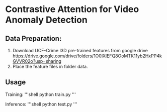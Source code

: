 # Contrastive Attention for Video Anomaly Detection

## Data Preparation:
1. Download UCF-Crime I3D pre-trained features from google drive https://drive.google.com/drive/folders/1O0lXlEFQ8OoMTK11yb2HxPP4kGVVR02o?usp=sharing
2. Place the feature files in folder data.

## Usage
Training:
'''shell
python train.py
'''

Inference:
'''shell
python test.py
'''
